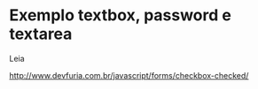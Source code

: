 # Exemplo textbox, password e textarea

Leia

http://www.devfuria.com.br/javascript/forms/checkbox-checked/